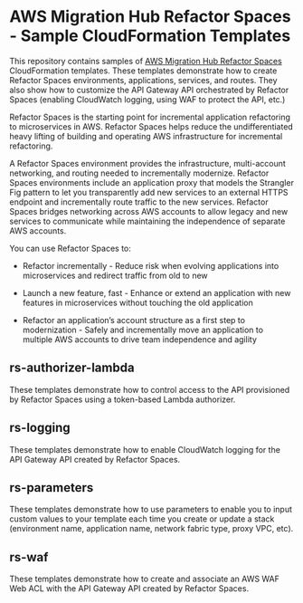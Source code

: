 # AWS Migration Hub Refactor Spaces - Sample CloudFormation Templates

This repository contains samples of [AWS Migration Hub Refactor Spaces](https://docs.aws.amazon.com/migrationhub-refactor-spaces/latest/userguide/what-is-mhub-refactor-spaces.html) CloudFormation templates.  These templates demonstrate how to create Refactor Spaces environments, applications, services, and routes.  They also show how to customize the API Gateway API orchestrated by Refactor Spaces (enabling CloudWatch logging, using WAF to protect the API, etc.)

Refactor Spaces is the starting point for incremental application refactoring to microservices in AWS. Refactor Spaces helps reduce the undifferentiated heavy lifting of building and operating AWS infrastructure for incremental refactoring. 

A Refactor Spaces environment provides the infrastructure, multi-account networking, and routing needed to incrementally modernize. Refactor Spaces environments include an application proxy that models the Strangler Fig pattern to let you transparently add new services to an external HTTPS endpoint and incrementally route traffic to the new services. Refactor Spaces bridges networking across AWS accounts to allow legacy and new services to communicate while maintaining the independence of separate AWS accounts.

You can use Refactor Spaces to:

- Refactor incrementally - Reduce risk when evolving applications into microservices and redirect traffic from old to new

- Launch a new feature, fast - Enhance or extend an application with new features in microservices without touching the old application

- Refactor an application’s account structure as a first step to modernization - Safely and incrementally move an application to multiple AWS accounts to drive team independence and agility


## rs-authorizer-lambda

These templates demonstrate how to control access to the API provisioned by Refactor Spaces using a token-based Lambda authorizer.  

## rs-logging

These templates demonstrate how to enable CloudWatch logging for the API Gateway API created by Refactor Spaces.

## rs-parameters

These templates demonstrate how to use parameters to enable you to input custom values to your template each time you create or update a stack (environment name, application name, network fabric type, proxy VPC, etc).

## rs-waf

These templates demonstrate how to create and associate an AWS WAF Web ACL with the API Gateway API created by Refactor Spaces.




